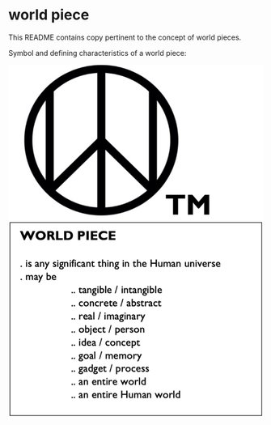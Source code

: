 # world piece

This README contains copy pertinent to the concept of world pieces.

Symbol and defining characteristics of a world piece:

![](./media/wpsymbol.png)
